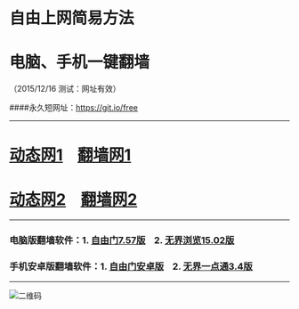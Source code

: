 # 自由上网简易方法
# 电脑、手机一键翻墙
（2015/12/16 测试：网址有效）

####永久短网址：https://git.io/free

***

# <a href="http://dt3.pwnz.org/1216" target="_blank">动态网1</a>&nbsp;&nbsp;&nbsp;&nbsp;<a href="http://d1lg90hzkmshdt.cloudfront.net" target="_blank">翻墙网1</a>

# <a href="http://dt4.arno.fi/1216" target="_blank">动态网2</a>&nbsp;&nbsp;&nbsp;&nbsp;<a href="http://tqakv.x.incapdns.net" target="_blank">翻墙网2</a>

***

### 电脑版翻墙软件：1. <a href="https://git.io/fgp" target="_blank">自由门7.57版</a>&nbsp;&nbsp;&nbsp;&nbsp;2. <a href="https://git.io/HNvvvQ" target="_blank">无界浏览15.02版</a>

### 手机安卓版翻墙软件：1. <a href="https://git.io/fgma" target="_blank">自由门安卓版</a>&nbsp;&nbsp;&nbsp;&nbsp;2. <a href="https://git.io/2S1IBQ" target="_blank">无界一点通3.4版</a>

***

![二维码](http://tqakv.x.incapdns.net/pic/yjfq0.png)
